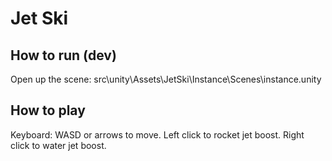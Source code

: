 # Jet Ski
## How to run (dev)
Open up the scene: src\unity\Assets\JetSki\Instance\Scenes\instance.unity
## How to play
Keyboard: WASD or arrows to move. Left click to rocket jet boost. Right click to water jet boost.